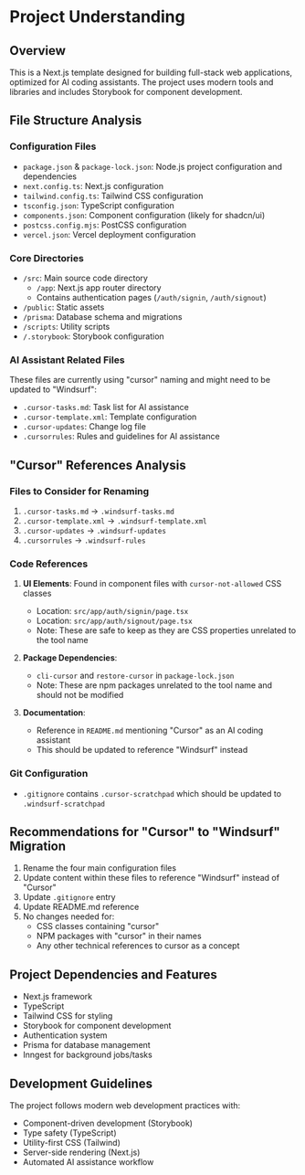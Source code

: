 # Project Understanding

## Overview
This is a Next.js template designed for building full-stack web applications, optimized for AI coding assistants. The project uses modern tools and libraries and includes Storybook for component development.

## File Structure Analysis

### Configuration Files
- `package.json` & `package-lock.json`: Node.js project configuration and dependencies
- `next.config.ts`: Next.js configuration
- `tailwind.config.ts`: Tailwind CSS configuration
- `tsconfig.json`: TypeScript configuration
- `components.json`: Component configuration (likely for shadcn/ui)
- `postcss.config.mjs`: PostCSS configuration
- `vercel.json`: Vercel deployment configuration

### Core Directories
- `/src`: Main source code directory
  - `/app`: Next.js app router directory
  - Contains authentication pages (`/auth/signin`, `/auth/signout`)
- `/public`: Static assets
- `/prisma`: Database schema and migrations
- `/scripts`: Utility scripts
- `/.storybook`: Storybook configuration

### AI Assistant Related Files
These files are currently using "cursor" naming and might need to be updated to "Windsurf":
- `.cursor-tasks.md`: Task list for AI assistance
- `.cursor-template.xml`: Template configuration
- `.cursor-updates`: Change log file
- `.cursorrules`: Rules and guidelines for AI assistance

## "Cursor" References Analysis

### Files to Consider for Renaming
1. `.cursor-tasks.md` → `.windsurf-tasks.md`
2. `.cursor-template.xml` → `.windsurf-template.xml`
3. `.cursor-updates` → `.windsurf-updates`
4. `.cursorrules` → `.windsurf-rules`

### Code References
1. **UI Elements**: Found in component files with `cursor-not-allowed` CSS classes
   - Location: `src/app/auth/signin/page.tsx`
   - Location: `src/app/auth/signout/page.tsx`
   - Note: These are safe to keep as they are CSS properties unrelated to the tool name

2. **Package Dependencies**:
   - `cli-cursor` and `restore-cursor` in `package-lock.json`
   - Note: These are npm packages unrelated to the tool name and should not be modified

3. **Documentation**:
   - Reference in `README.md` mentioning "Cursor" as an AI coding assistant
   - This should be updated to reference "Windsurf" instead

### Git Configuration
- `.gitignore` contains `.cursor-scratchpad` which should be updated to `.windsurf-scratchpad`

## Recommendations for "Cursor" to "Windsurf" Migration
1. Rename the four main configuration files
2. Update content within these files to reference "Windsurf" instead of "Cursor"
3. Update `.gitignore` entry
4. Update README.md reference
5. No changes needed for:
   - CSS classes containing "cursor"
   - NPM packages with "cursor" in their names
   - Any other technical references to cursor as a concept

## Project Dependencies and Features
- Next.js framework
- TypeScript
- Tailwind CSS for styling
- Storybook for component development
- Authentication system
- Prisma for database management
- Inngest for background jobs/tasks

## Development Guidelines
The project follows modern web development practices with:
- Component-driven development (Storybook)
- Type safety (TypeScript)
- Utility-first CSS (Tailwind)
- Server-side rendering (Next.js)
- Automated AI assistance workflow
